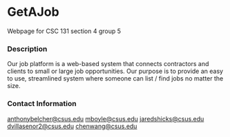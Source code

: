 # GetAJob
Webpage for CSC 131 section 4 group 5

### Description
Our job platform is a web-based system that connects contractors and clients to small or large job opportunities. Our purpose is to provide an easy to use, streamlined system where someone can list / find jobs no matter the size.

### Contact Information
anthonybelcher@csus.edu
mboyle@csus.edu
jaredshicks@csus.edu
dvillasenor2@csus.edu
chenwang@csus.edu